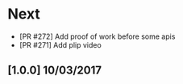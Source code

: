 # Next

* [PR #272] Add proof of work before some apis
* [PR #271] Add plip video

## [1.0.0] 10/03/2017
